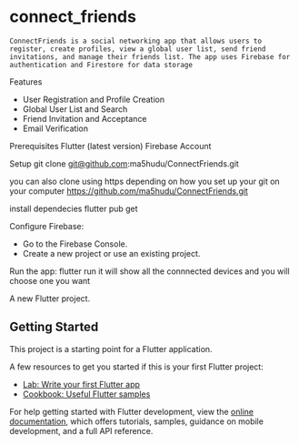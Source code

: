 # connect_friends
    ConnectFriends is a social networking app that allows users to register, create profiles, view a global user list, send friend invitations, and manage their friends list. The app uses Firebase for authentication and Firestore for data storage

Features
   - User Registration and Profile Creation
   - Global User List and Search
   - Friend Invitation and Acceptance
   - Email Verification

Prerequisites
    Flutter (latest version)
    Firebase Account

Setup
    git clone git@github.com:ma5hudu/ConnectFriends.git

you can also clone using https depending on how you set up your git on your computer
    https://github.com/ma5hudu/ConnectFriends.git

install dependecies
    flutter pub get

Configure Firebase:
   - Go to the Firebase Console.
   - Create a new project or use an existing project.

Run the app:
    flutter run 
it will show all the connnected devices and you will choose one you want












A new Flutter project.

## Getting Started

This project is a starting point for a Flutter application.

A few resources to get you started if this is your first Flutter project:

- [Lab: Write your first Flutter app](https://docs.flutter.dev/get-started/codelab)
- [Cookbook: Useful Flutter samples](https://docs.flutter.dev/cookbook)

For help getting started with Flutter development, view the
[online documentation](https://docs.flutter.dev/), which offers tutorials,
samples, guidance on mobile development, and a full API reference.
